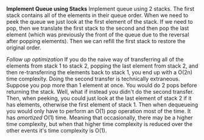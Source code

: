 
**Implement Queue using Stacks**
Implement queue using 2 stacks. The first stack contains all of the elements in their queue order. When we need to peek the queue we just look at the first element of the stack. If we need to pop, then we translate the first stack to the second and then pop the last element (which was previously the front of the queue due to the reversal after popping elements). Then we can refill the first stack to restore the original order.

*Follow up optimization*
If you do the naive way of transferring all of the elements from stack 1 to stack 2, popping the last element from stack 2, and then re-transferring the elements back to stack 1, you end up with a O(2n) time complexity. Doing the second transfer is technically extraneous. Suppose you pop more than 1 element at once. You would do 2 pops before returning the stack. Well, what if instead you didn't do the second transfer. Then, when peeking, you could just look at the last element of stack 2 if it has elements, otherwise the first element of stack 1. Then when dequeueing you would only have to perform an O(1) pop operation most of the time. It has *amortized* O(1) time. Meaning that occasionally, there may be a higher time complexity, but when that higher time complexity is reduced over the other events it's time complexity is O(1). 